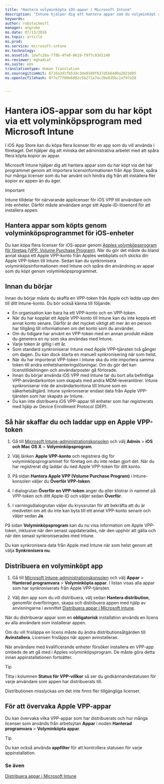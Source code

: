 ```yaml
---
title: "Hantera volyminköpta iOS-appar | Microsoft Intune"
description: "Intune hjälper dig att hantera appar som du volyminköpt av Apple genom att importera licensinformationen från App Store, spåra hur många licenser som du har använt och hindra dig från att installera fler kopior av appen än du äger."
keywords: 
author: robstackmsft
manager: angrobe
ms.date: 07/13/2016
ms.topic: article
ms.prod: 
ms.service: microsoft-intune
ms.technology: 
ms.assetid: 1dafc28a-7f8b-4fe0-8619-f977c93d1140
ms.reviewer: mghadial
ms.suite: ems
translationtype: Human Translation
ms.sourcegitcommit: 6716a3d1fb53dc3de0189f637d5664d0a2023d05
ms.openlocfilehash: 8f7e77f00e6082c5b272a7ec2be835bc1ef97a28


---
```


# Hantera iOS-appar som du har köpt via ett volyminköpsprogram med Microsoft Intune
I iOS App Store kan du köpa flera licenser för en app som du vill använda i företaget. Det hjälper dig att minska det administrativa arbetet med att spåra flera köpta kopior av appar.

Microsoft Intune hjälper dig att hantera appar som du har köpt via det här programmet genom att importera licensinformationen från App Store, spåra hur många licenser som du har använt och hindra dig från att installera fler kopior av appen än du äger.

> [!Important]
> Intune tilldelar för närvarande applicenser för iOS VPP till användare och inte enheter. Därför måste användare ange sitt Apple-ID-lösenord för att installera appen.

## Hantera appar som köpts genom volyminköpsprogrammet för iOS-enheter
Du kan köpa flera licenser för iOS-appar genom [Apples volymköpsprogram för företag (VPP, Volume Purchase Program)](http://www.apple.com/business/vpp/). När du gör det måste du bland annat skapa ett Apple VPP-konto från Apples webbplats och skicka din Apple VPP-token till Intune.  Sedan kan du synkronisera volyminköpsinformationen med Intune och spåra din användning av appar som du köpt genom volyminköpsprogrammet.

## Innan du börjar
Innan du börjar måste du skaffa en VPP-token från Apple och ladda upp den till ditt Intune-konto. Du bör också känna till följande:

* En organisation kan bara ha ett VPP-konto och en VPP-token.
* När du har kopplat ett Apple VPP-konto till Intune kan du inte koppla ett annat konto senare. Därför är det mycket viktigt att mer än en person har tillgång till informationen om det konto som du använder.
* Om du tidigare har använt en VPP-token med en annan produkt måste du generera en ny som ska användas med Intune.
* Varje token är giltig i ett år.
* Som standard synkroniserar Intune med Apple VPP-tjänsten två gånger om dagen. Du kan dock starta en manuell synkronisering när som helst.
* När du har importerat VPP-token i Intune ska du inte importera samma token till andra enhetshanteringslösningar. Om du gör det kan licenstilldelningen och användarposter gå förlorade.
* Innan du börjar använda iOS VPP med Intune tar du bort alla befintliga VPP-användarkonton som skapats med andra MDM-leverantörer. Intune synkroniserar inte de användarkontona till Intune som en säkerhetsåtgärd. Intune synkroniserar endast data från Apple VPP-tjänsten som har skapats av Intune. 
* Du kan inte distribuera iOS VPP-appar till enheter som har registrerats med hjälp av Device Enrollment Protocol (DEP).

## Så här skaffar du och laddar upp en Apple VPP-token

1.  Gå till [Microsoft Intune-administrationskonsolen](https://manage.microsoft.com) och välj **Admin** &gt; **iOS och Mac OS X** &gt; **Volyminköpsprogram**.

2.  Välj länken **Apple VPP-konto** och registrera dig för volyminköpsprogrammet för företag om du inte redan gjort det. När du har registrerat dig laddar du ned Apple VPP-token för ditt konto.

3.  På sidan **Hantera Apple VPP (Volume Purchase Program)** i Intune-konsolen väljer du **Överför VPP-token**.

4.  I dialogrutan **Överför en VPP-token** anger du eller klistrar in namnet på VPP-token och ditt Apple-ID och väljer sedan **Överför**.

5.  I varningsdialogrutan väljer du kryssrutan för att bekräfta att du är medveten om att du inte kan byta till ett annat VPP-konto senare och väljer sedan **Ja**.

På sidan **Volyminköpsprogram** kan du nu visa information om Apple VPP-token, inklusive när den senast uppdaterades, när den upphör att gälla och när den senast synkroniserades med Intune.

Du kan synkronisera data från Apple med Intune när som helst genom att välja **Synkronisera nu**.

## Distribuera en volyminköpt app

1.  Gå till [Microsoft Intune-administrationskonsolen](https://manage.microsoft.com) och välj **Appar** &gt; **Hanterad programvara** &gt; **Volyminköpta appar**. I listan visas alla appar som har synkroniserats från Apple VPP-tjänsten.

2.  Välj den app som du vill distribuera, välj sedan **Hantera distribution**, genomför överföringen, skapa och distribuera appen med hjälp av anvisningarna i avsnittet [Distribuera appar i Microsoft Intune](deploy-apps-in-microsoft-intune.md).

När du distribuerar appar som en **obligatorisk** installation används en licens av alla användare som installerar appen.

Om du vill frisläppa en licens måste du ändra distributionsåtgärden till **Avinstallera**. Licensen frisläpps när appen avinstalleras.

När användare med kvalificerande enheter försöker installera en VPP-app ombeds de att gå med i Apples volyminköpsprogram. De måste göra detta innan appinstallationen fortsätter.

> [!TIP]
> Titta i kolumnen **Status för VPP-villkor** så ser du godkännandestatusen för varje användare som appen har distribuerats till.

Distributionen misslyckas om det inte finns fler tillgängliga licenser.

## För att övervaka Apple VPP-appar
Du kan övervaka vilka VPP-appar som har distribuerats och hur många licenser som används från arbetsýtan **Appar** i noden **Hanterad programvara** &gt; **Volyminköpta appar**.

> [!TIP]
> Du kan också använda **appfilter** för att kontrollera statusen för varje appinstallation.

### Se även
[Distribuera appar i Microsoft Intune](deploy-apps-in-microsoft-intune.md)




<!--HONumber=Jul16_HO4-->


